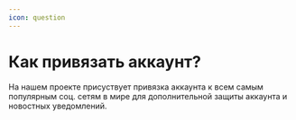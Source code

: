 ```yaml
---
icon: question
---
```



# Как привязать аккаунт?

На нашем проекте присуствует привязка аккаунта к всем самым популярным 
соц. сетям в мире для дополнительной защиты аккаунта и новостных уведомлений.